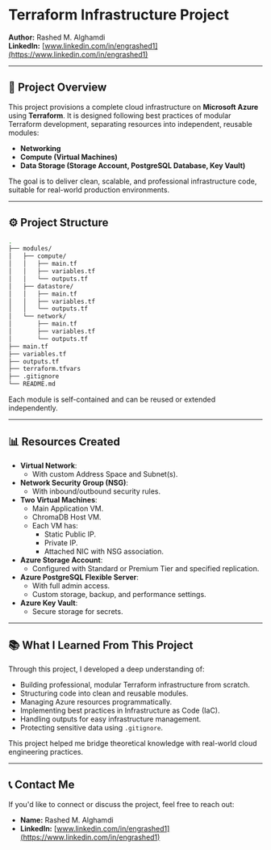 # Terraform Infrastructure Project

**Author:** Rashed M. Alghamdi  
**LinkedIn:** [www.linkedin.com/in/engrashed1](https://www.linkedin.com/in/engrashed1)

---

## 📁 Project Overview

This project provisions a complete cloud infrastructure on **Microsoft Azure** using **Terraform**.
It is designed following best practices of modular Terraform development, separating resources into independent, reusable modules:

- **Networking**
- **Compute (Virtual Machines)**
- **Data Storage (Storage Account, PostgreSQL Database, Key Vault)**

The goal is to deliver clean, scalable, and professional infrastructure code, suitable for real-world production environments.

---

## ⚙️ Project Structure

```bash
.
├── modules/
│   ├── compute/
│   │   ├── main.tf
│   │   ├── variables.tf
│   │   └── outputs.tf
│   ├── datastore/
│   │   ├── main.tf
│   │   ├── variables.tf
│   │   └── outputs.tf
│   └── network/
│       ├── main.tf
│       ├── variables.tf
│       └── outputs.tf
├── main.tf
├── variables.tf
├── outputs.tf
├── terraform.tfvars
├── .gitignore
└── README.md
```

Each module is self-contained and can be reused or extended independently.

---

## 📊 Resources Created

- **Virtual Network**:
  - With custom Address Space and Subnet(s).
- **Network Security Group (NSG)**:
  - With inbound/outbound security rules.
- **Two Virtual Machines**:
  - Main Application VM.
  - ChromaDB Host VM.
  - Each VM has:
    - Static Public IP.
    - Private IP.
    - Attached NIC with NSG association.
- **Azure Storage Account**:
  - Configured with Standard or Premium Tier and specified replication.
- **Azure PostgreSQL Flexible Server**:
  - With full admin access.
  - Custom storage, backup, and performance settings.
- **Azure Key Vault**:
  - Secure storage for secrets.

---

## 📚 What I Learned From This Project

Through this project, I developed a deep understanding of:

- Building professional, modular Terraform infrastructure from scratch.
- Structuring code into clean and reusable modules.
- Managing Azure resources programmatically.
- Implementing best practices in Infrastructure as Code (IaC).
- Handling outputs for easy infrastructure management.
- Protecting sensitive data using `.gitignore`.

This project helped me bridge theoretical knowledge with real-world cloud engineering practices.

---

## 📞 Contact Me

If you'd like to connect or discuss the project, feel free to reach out:

- **Name:** Rashed M. Alghamdi
- **LinkedIn:** [www.linkedin.com/in/engrashed1](https://www.linkedin.com/in/engrashed1)

